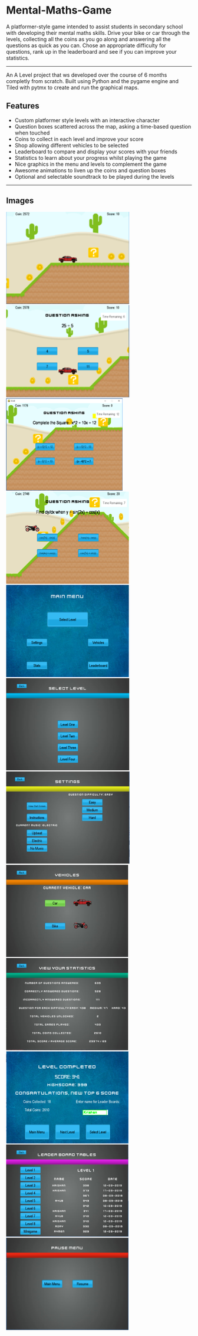 # Mental-Maths-Game

A platformer-style game intended to assist students in secondary school with developing  their mental maths skills. Drive your bike or car through the levels, collecting all the coins as you go along and answering all the questions as quick as you can. Chose an appropriate difficulty for questions, rank up in the leaderboard and see if you can improve your statistics. 

---

An A Level project that ws developed over the course of 6 months completly from scratch. Built using Python and the pygame engine and Tiled with pytmx to create and run the graphical maps. 

## Features
- Custom platformer style levels with an interactive character 
- Question boxes scattered across the map, asking a time-based question when touched 
- Coins to collect in each level and improve your score
- Shop allowing different vehicles to be selected
- Leaderboard to compare and display your scores with your friends
- Statistics to learn about your progress whilst playing the game
- Nice graphics in the menu and levels to complement the game
- Awesome animations to liven up the coins and question boxes
- Optional and selectable soundtrack to be played during the levels  

---

## Images
<img src="images/car.png" alt="car" height="250"/> <img src="images/truck.png" alt="truck" height="250"/> <img src="images/completeSquare.png" alt="question" height="250"/> <img src="images/hardQuestion.png" alt="hardQuestion" height="250"/> <img src="images/menu.png" alt="menu" height="250"/> <img src="images/levelSelect.png" alt="levelSelect" height="250"/> <img src="images/settings.png" alt="settings" height="250"/> <img src="images/shop.png" alt="shop" height="250"/> <img src="images/stats.png" alt="stats" height="250"/> <img src="images/leaderboard1.png" alt="leaderboard1" height="250"/> <img src="images/leaderboard2.png" alt="leaderboard2" height="250"/> <img src="images/pause.png" alt="pause" height="250"/> 